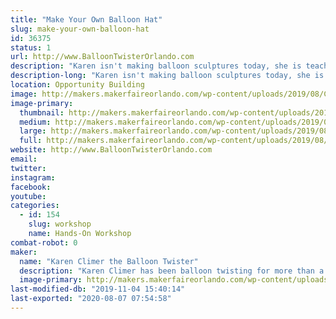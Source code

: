 ```yaml
---
title: "Make Your Own Balloon Hat"
slug: make-your-own-balloon-hat
id: 36375
status: 1
url: http://www.BalloonTwisterOrlando.com
description: "Karen isn't making balloon sculptures today, she is teaching YOU how to make them.  Make your own balloon hat to be sure you look good as you walk around the exhibit hall."
description-long: "Karen isn't making balloon sculptures today, she is teaching YOU how to make them.  Make your own balloon hat to be sure you look good as you walk around the exhibit hall.  Classes will be held every 30 minutes.  In that time, you will learn a few balloon twisting techniques, learn to make a hat, then have some time to be creative and make your hat look awesome.  Saturday only."
location: Opportunity Building
image: http://makers.makerfaireorlando.com/wp-content/uploads/2019/08/Climer-car-736x1024.jpg
image-primary:
  thumbnail: http://makers.makerfaireorlando.com/wp-content/uploads/2019/08/Climer-car-150x150.jpg
  medium: http://makers.makerfaireorlando.com/wp-content/uploads/2019/08/Climer-car-216x300.jpg
  large: http://makers.makerfaireorlando.com/wp-content/uploads/2019/08/Climer-car-736x1024.jpg
  full: http://makers.makerfaireorlando.com/wp-content/uploads/2019/08/Climer-car.jpg
website: http://www.BalloonTwisterOrlando.com
email: 
twitter: 
instagram: 
facebook: 
youtube: 
categories:
  - id: 154
    slug: workshop
    name: Hands-On Workshop
combat-robot: 0
maker:
  name: "Karen Climer the Balloon Twister"
  description: "Karen Climer has been balloon twisting for more than a decade.  She can make almost anything out of a latex balloon (except a porcupine because it's keep popping itself).  She performs at parties, festivals, libraries, schools, and cruise ships.  At Maker Faire Orlando, Karen isn't making balloon sculptures.  She teaching YOU how to make you own balloon sculptures.  "
  image-primary: http://makers.makerfaireorlando.com/wp-content/uploads/2019/08/Green-car-3-12-11-copy-736x1024.jpg
last-modified-db: "2019-11-04 15:40:14"
last-exported: "2020-08-07 07:54:58"
---
```

